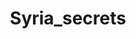 ---
title: Syria_secrets
crosslinks:
- UFOs
- neutralnews
- syriancivilwar
- NorthKoreaNews
- autotldr
---